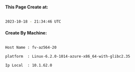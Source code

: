 
   
#### This Page Create at:

```bash

2023-10-18 - 21:34:46 UTC

```

#### Create By Machine:

```bash

Host Name : fv-az564-20

platform  : Linux-6.2.0-1014-azure-x86_64-with-glibc2.35

Ip Local  : 10.1.62.0

```


